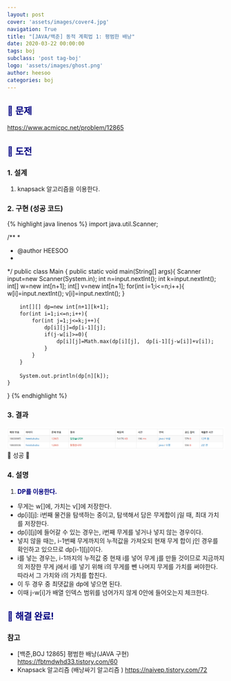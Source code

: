 ```yaml
---
layout: post
cover: 'assets/images/cover4.jpg'
navigation: True
title: "[JAVA/백준] 동적 계획법 1: 평범한 배낭"
date: 2020-03-22 00:00:00
tags: boj
subclass: 'post tag-boj'
logo: 'assets/images/ghost.png'
author: heesoo
categories: boj
---
```

## <span style="color:navy">👀 문제</span>
<https://www.acmicpc.net/problem/12865>

## <span style="color:navy">👊 도전</span>

### 1. 설계
1. knapsack 알고리즘을 이용한다.

### 2. 구현 (성공 코드)
{% highlight java linenos %}
import java.util.Scanner;

/**
 * 
 * @author HEESOO
 *
 */
public class Main {
	public static void main(String[] args){
		Scanner input=new Scanner(System.in);
		int n=input.nextInt();
		int k=input.nextInt();
		int[] w=new int[n+1];
		int[] v=new int[n+1];
		for(int i=1;i<=n;i++){
			w[i]=input.nextInt();
			v[i]=input.nextInt();
		}
		
		int[][] dp=new int[n+1][k+1];
		for(int i=1;i<=n;i++){
			for(int j=1;j<=k;j++){
				dp[i][j]=dp[i-1][j];
				if(j-w[i]>=0){
					dp[i][j]=Math.max(dp[i][j],  dp[i-1][j-w[i]]+v[i]);
				}
			}
		}
		
		System.out.println(dp[n][k]);
	}
}
 {% endhighlight %}

### 3. 결과
![실행결과](./assets/images/200322_1.PNG)
🤟 성공 🤟  

### 4. 설명
1. **<span style="color:navy">DP를 이용한다.</span>**
- 무게는 w[]에, 가치는 v[]에 저장한다.
- dp[i][j]: i번째 물건을 탐색하는 중이고, 탐색해서 담은 무게합이 j일 때, 최대 가치를 저장한다.
- dp[i][j]에 들어갈 수 있는 경우는, i번째 무게를 넣거나 넣지 않는 경우이다.
- 넣지 않을 때는, i-1번째 무게까지의 누적값을 가져오되 현재 무게 합이 j인 경우를 확인하고 있으므로 dp[i-1][j]이다.
- i를 넣는 경우는, i-1까지의 누적값 중 현재 i를 넣어 무게 j를 만들 것이므로 지금까지의 저장한 무게 j에서 i를 넣기 위해  i의 무게를 뺀 나머지 무게를 가치를 써야한다. 따라서 그 가치와 i의 가치를 합친다.
- 이 두 경우 중 최댓값을 dp에 넣으면 된다.
- 이때 j-w[i]가 배열 인덱스 범위를 넘어가지 않게 0안에 들어오는지 체크한다.

## <span style="color:navy">👏 해결 완료!</span>

### 참고
- [백준,BOJ 12865] 평범한 배낭(JAVA 구현) <https://fbtmdwhd33.tistory.com/60>
- Knapsack 알고리즘 (배낭싸기 알고리즘 ) <https://naivep.tistory.com/72>
